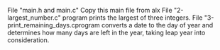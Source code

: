 File "main.h and main.c" Copy this main file from alx
File "2-largest_number.c" program prints the largest of three integers.
File "3-print_remaining_days.cprogram converts a date to the day of year and determines how many days are left in the year, taking leap year into consideration.
